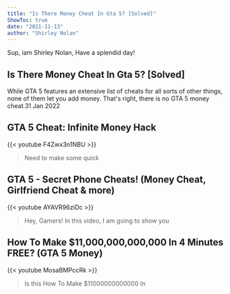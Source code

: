 ```yaml
---
title: "Is There Money Cheat In Gta 5? [Solved]"
ShowToc: true 
date: "2021-11-13"
author: "Shirley Nolan" 
---
```


Sup, iam Shirley Nolan, Have a splendid day!
## Is There Money Cheat In Gta 5? [Solved]
While GTA 5 features an extensive list of cheats for all sorts of other things, none of them let you add money. That's right, there is no GTA 5 money cheat.31 Jan 2022

## GTA 5 Cheat: Infinite Money Hack
{{< youtube F4Zwx3n1NBU >}}
>Need to make some quick 

## GTA 5 - Secret Phone Cheats! (Money Cheat, Girlfriend Cheat & more)
{{< youtube AYAVR96ziDc >}}
>Hey, Gamers! In this video, I am going to show you 

## How To Make $11,000,000,000,000 In 4 Minutes FREE? (GTA 5 Money)
{{< youtube MosaBMPccRk >}}
>Is this How To Make $11000000000000 In 

